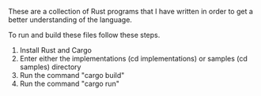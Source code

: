 These are a collection of Rust programs that I have written in order to get a better understanding of the language. 


To run and build these files follow these steps.
1. Install Rust and Cargo
2. Enter either the implementations (cd implementations) or samples (cd samples) directory  
3. Run the command "cargo build"
4. Run the command "cargo run"
